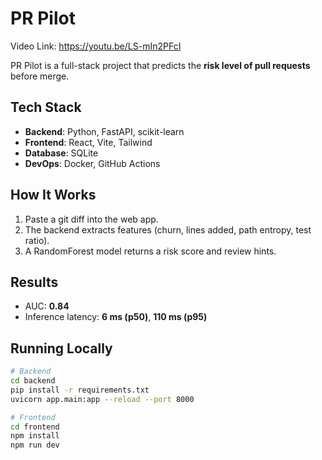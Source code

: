 # PR Pilot

Video Link:
https://youtu.be/LS-mIn2PFcI

PR Pilot is a full-stack project that predicts the **risk level of pull requests** before merge.

## Tech Stack
- **Backend**: Python, FastAPI, scikit-learn
- **Frontend**: React, Vite, Tailwind
- **Database**: SQLite
- **DevOps**: Docker, GitHub Actions

## How It Works
1. Paste a git diff into the web app.
2. The backend extracts features (churn, lines added, path entropy, test ratio).
3. A RandomForest model returns a risk score and review hints.

## Results
- AUC: **0.84**
- Inference latency: **6 ms (p50)**, **110 ms (p95)**

## Running Locally
```bash
# Backend
cd backend
pip install -r requirements.txt
uvicorn app.main:app --reload --port 8000

# Frontend
cd frontend
npm install
npm run dev
